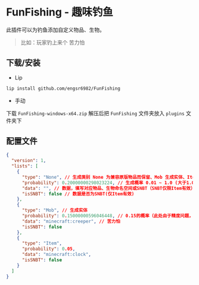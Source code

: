 # FunFishing - 趣味钓鱼

此插件可以为钓鱼添加自定义物品、生物。

> 比如：玩家钓上来个 苦力怕

## 下载/安装

- Lip

```bash
lip install github.com/engsr6982/FunFishing
```

- 手动

下载 `FunFishing-windows-x64.zip` 解压后把 `FunFishing` 文件夹放入 `plugins` 文件夹下

## 配置文件

```json
{
  "version": 1,
  "lists": [
    {
      "type": "None", // 生成类别 None 为兼容原版物品而保留、Mob 生成实体、Item 生成物品
      "probability": 0.20000000298023224, // 生成概率 0.01 ~ 1.0 (大于1.0还钓什么鱼，直接送吧)
      "data": "", // 数据，填写对应物品、生物命名空间或SNBT（SNBT仅限Item有效）
      "isSNBT": false // 数据是否为SNBT(仅Item有效)
    },
    {
      "type": "Mob", // 生成实体
      "probability": 0.15000000596046448, // 0.15的概率（此处由于精度问题，导致默认配置文件浮点数不准）
      "data": "minecraft:creeper", // 苦力怕
      "isSNBT": false
    },
    {
      "type": "Item",
      "probability": 0.05,
      "data": "minecraft:clock",
      "isSNBT": false
    }
  ]
}
```
